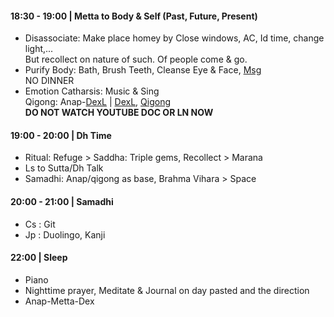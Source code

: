 #### 18:30 - 19:00 | **Metta** to Body & Self (Past, Future, Present)
+ Disassociate: Make place homey by Close windows, AC, Id time, change light,...  <br/>
  But recollect on nature of such. Of people come & go.
+ Purify Body: Bath, Brush Teeth, Cleanse Eye & Face, [Msg](https://github.com/ThanhNguyen24590/Body/blob/main/00.Exc_Msg.md) <br/>
  NO DINNER
+ Emotion Catharsis: Music & Sing <br/>
  Qigong: Anap-[DexL](https://github.com/ThanhNguyen24590/Body/blob/main/1.1.Exc_DexL.md) | [DexL](https://github.com/ThanhNguyen24590/Body/blob/main/1.2.Exc_Dex.md), [Qigong](https://github.com/ThanhNguyen24590/Body/blob/main/2.1.Exc_Qi_5-Animalls.md)  <br/>
  **DO NOT WATCH YOUTUBE DOC OR LN NOW** 
#### 19:00 - 20:00 | Dh Time
+ Ritual: Refuge > Saddha: Triple gems, Recollect > Marana
+ Ls to Sutta/Dh Talk
+ Samadhi: Anap/qigong as base, Brahma Vihara > Space
#### 20:00 - 21:00 | Samadhi
+ Cs : Git
+ Jp : Duolingo, Kanji
#### 22:00 | Sleep
+ Piano
+ Nighttime prayer, Meditate & Journal on day pasted and the direction
+ Anap-Metta-Dex
